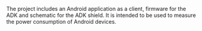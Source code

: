 The project includes an Android application as a client, firmware for the ADK and schematic for the ADK shield. It is intended to be used to measure the power consumption of Android devices.